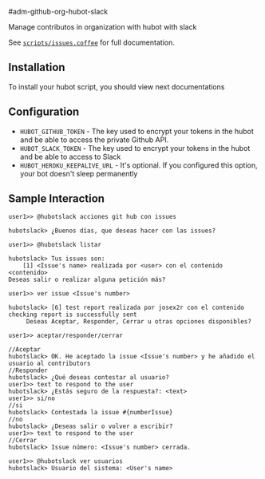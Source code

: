 #adm-github-org-hubot-slack

Manage contributos in organization with hubot with slack

See [`scripts/issues.coffee`](scripts/issues.coffee) for full documentation.

## Installation

To install your hubot script, you should view next documentations

[deploying in local]: https://hubot.github.com/docs/
[deploying in heroku]: https://hubot.github.com/docs/deploying/heroku/


## Configuration

  * `HUBOT_GITHUB_TOKEN` - The key used to encrypt your tokens in the hubot and be able to access the private Github API.
  * `HUBOT_SLACK_TOKEN` - The key used to encrypt your tokens in the hubot and be able to access to Slack
  * `HUBOT_HEROKU_KEEPALIVE_URL` - It's optional. If you configured this option, your bot doesn't sleep permanently

## Sample Interaction

```
user1>> @hubotslack acciones git hub con issues

hubotslack> ¿Buenos días, que deseas hacer con las issues?

user1>> @hubotslack listar

hubotslack> Tus issues son:
    [1] <Issue's name> realizada por <user> con el contenido <contenido>
Deseas salir o realizar alguna petición más?

user1>> ver issue <Issue's number>

hubotslack> [6] test report realizada por josex2r con el contenido checking report is successfully sent
     Deseas Aceptar, Responder, Cerrar u otras opciones disponibles?

user1>> aceptar/responder/cerrar

//Aceptar
hubotslack> OK. He aceptado la issue <Issue's number> y he añadido el usuario al contributors
//Responder
hubotslack> ¿Qué deseas contestar al usuario?
user1>> text to respond to the user
hubotslack> ¿Estás seguro de la respuesta?: <text>
user1>> si/no
//si
hubotslack> Contestada la issue #{numberIssue}
//no
hubotslack> ¿Deseas salir o volver a escribir?
user1>> text to respond to the user
//Cerrar
hubotslack> Issue número: <Issue's number> cerrada.

user1>> @hubotslack ver usuarios
hubotslack> Usuario del sistema: <User's name>
```

